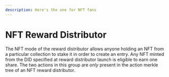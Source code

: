 ```yaml
---
description: Here's the one for NFT fans
---
```


# NFT Reward Distributor

The NFT mode of the reward distributor allows anyone holding an NFT from a particular collection to stake it in order to create an entry. Any NFT minted from the DID specified at reward distributor launch is eligible to earn one share. The two actions in this group are _only_ present in the action merkle tree of an NFT reward distributor.
